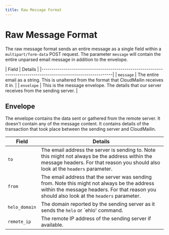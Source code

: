 ```yaml
---
title: Raw Message Format
---
```


# Raw Message Format

The raw message format sends an entire message as a single field within a `multipart/form-data` POST request. The parameter `message` will contain the entire unparsed email message in addition to the envelope.

| Field | Details                                                                                                 |
|-----------------------------------------------------------------------------------------------------------------|
| `message`   | The entire email as a string. This is unaltered from the format that CloudMailin receives it in.  |
| `envelope`  | This is the message envelope. The details that our server receives from the sending server.       |

## Envelope

The envelope contains the data sent or gathered from the remote server. It doesn't contain any of the message content. It contains details of the transaction that took place between the sending server and CloudMailin.

| Field         | Details
|---------------|-------------------------------------------------------------------------------------|
| `to`          | The email address the server is sending to. Note this might not always be the address within the message headers. For that reason you should also look at the `headers` parameter. |
| `from`        | The email address that the server was sending from. Note this might not always be the address within the message headers. For that reason you should also look at the `headers` parameter. |
| `helo_domain` | The domain reported by the sending server as it sends the `helo` or `ehlo' command. |
| `remote_ip`   | The remote IP address of the sending server if available.                           |